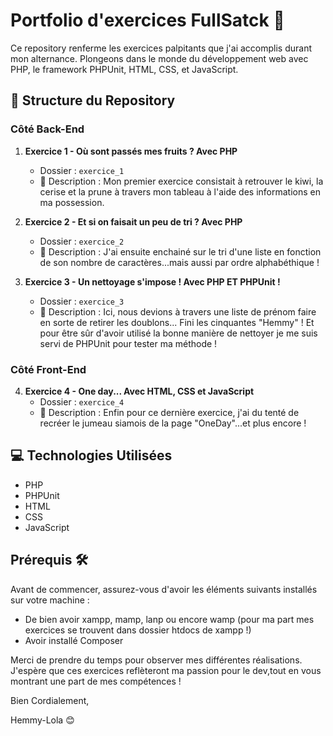 # Portfolio d'exercices FullSatck  🚀

Ce repository renferme les exercices palpitants que j'ai accomplis durant mon alternance. Plongeons dans le monde du développement web avec PHP, le framework PHPUnit, HTML, CSS, et JavaScript.

## 📁 Structure du Repository

### Côté Back-End

1. **Exercice 1 - Où sont passés mes fruits ? Avec PHP**
   - Dossier : `exercice_1`
   - 📝 Description : Mon premier exercice consistait à retrouver le kiwi, la cerise et la prune à travers mon tableau à l'aide des informations en ma possession.

2. **Exercice 2 - Et si on faisait un peu de tri ? Avec PHP**
   - Dossier : `exercice_2`
   - 📝 Description : J'ai ensuite enchainé sur le tri d'une liste en fonction de son nombre de caractères...mais aussi par ordre alphabéthique !

3. **Exercice 3 - Un nettoyage s'impose ! Avec PHP ET PHPUnit !**
   - Dossier : `exercice_3`
   - 📝 Description : Ici, nous devions à travers une liste de prénom faire en sorte de retirer les doublons... Fini les cinquantes "Hemmy" ! Et pour être sûr d'avoir utilisé la bonne manière de nettoyer je me suis servi de PHPUnit pour tester ma méthode !

### Côté Front-End

4. **Exercice 4 - One day... Avec HTML, CSS et JavaScript**
   - Dossier : `exercice_4`
   - 📝 Description : Enfin pour ce dernière exercice, j'ai du tenté de recréer le jumeau siamois de la page "OneDay"...et plus encore !

## 💻 Technologies Utilisées

- PHP
- PHPUnit
- HTML
- CSS
- JavaScript

## Prérequis 🛠️

Avant de commencer, assurez-vous d'avoir les éléments suivants installés sur votre machine :

- De bien avoir xampp, mamp, lanp ou encore wamp (pour ma part mes exercices se trouvent dans dossier htdocs de xampp !) 
- Avoir installé Composer


Merci de prendre du temps pour observer mes différentes réalisations. J'espère que ces exercices reflèteront ma passion pour le dev,tout en vous montrant une part de mes compétences !

Bien Cordialement,

Hemmy-Lola 😊